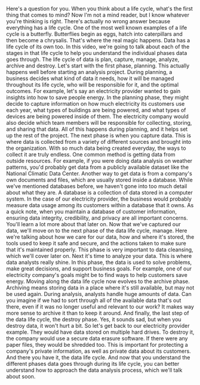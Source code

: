 

Here's a question for you. When you think about a life cycle, what's the first thing that comes to mind? Now I'm not a mind reader, but I know whatever you're thinking is right. There's actually no wrong answer because everything has a life cycle. One of the most well known examples of a life cycle is a butterfly. Butterflies begin as eggs, hatch into caterpillars and then become a chrysalis. That's where the real magic happens. Data has a life cycle of its own too. In this video, we're going to talk about each of the stages in that life cycle to help you understand the individual phases data goes through. The life cycle of data is plan, capture, manage, analyze, archive and destroy. Let's start with the first phase, planning. This actually happens well before starting an analysis project. During planning, a business decides what kind of data it needs, how it will be managed throughout its life cycle, who will be responsible for it, and the optimal outcomes. For example, let's say an electricity provider wanted to gain insights into how to save people energy. In the planning phase, they might decide to capture information on how much electricity its customers use each year, what types of buildings are being powered, and what types of devices are being powered inside of them. The electricity company would also decide which team members will be responsible for collecting, storing, and sharing that data. All of this happens during planning, and it helps set up the rest of the project. The next phase is when you capture data. This is where data is collected from a variety of different sources and brought into the organization. With so much data being created everyday, the ways to collect it are truly endless. One common method is getting data from outside resources. For example, if you were doing data analysis on weather patterns, you'd probably get data from a publicly available dataset like the National Climatic Data Center. Another way to get data is from a company's own documents and files, which are usually stored inside a database. While we've mentioned databases before, we haven't gone into too much detail about what they are. A database is a collection of data stored in a computer system. In the case of our electricity provider, the business would probably measure data usage among its customers within a database that it owns. As a quick note, when you maintain a database of customer information, ensuring data integrity, credibility, and privacy are all important concerns. You'll learn a lot more about that later on. Now that we've captured our data, we'll move on to the next phase of the data life cycle, manage. Here we're talking about how we care for our data, how and where it's stored, the tools used to keep it safe and secure, and the actions taken to make sure that it's maintained properly. This phase is very important to data cleansing, which we'll cover later on. Next it's time to analyze your data. This is where data analysts really shine. In this phase, the data is used to solve problems, make great decisions, and support business goals. For example, one of our electricity company's goals might be to find ways to help customers save energy. Moving along the data life cycle now evolves to the archive phase. Archiving means storing data in a place where it's still available, but may not be used again. During analysis, analysts handle huge amounts of data. Can you imagine if we had to sort through all of the available data that's out there, even if it was no longer useful and relevant to our work? It makes way more sense to archive it than to keep it around. And finally, the last step of the data life cycle, the destroy phase. Yes, it sounds sad, but when you destroy data, it won't hurt a bit. So let's get back to our electricity provider example. They would have data stored on multiple hard drives. To destroy it, the company would use a secure data erasure software. If there were any paper files, they would be shredded too. This is important for protecting a company's private information, as well as private data about its customers. And there you have it, the data life cycle. And now that you understand the different phases data goes through during its life cycle, you can better understand how to approach the data analysis process, which we'll talk about soon.